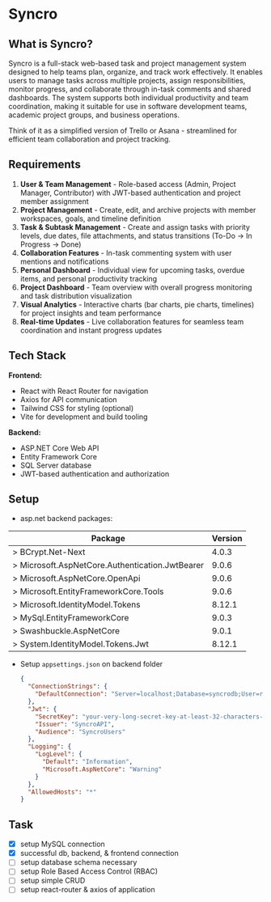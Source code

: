 # Syncro

## What is Syncro?

Syncro is a full-stack web-based task and project management system designed to help teams plan, organize, and track work effectively. It enables users to manage tasks across multiple projects, assign responsibilities, monitor progress, and collaborate through in-task comments and shared dashboards. The system supports both individual productivity and team coordination, making it suitable for use in software development teams, academic project groups, and business operations.

Think of it as a simplified version of Trello or Asana - streamlined for efficient team collaboration and project tracking.

## Requirements

1. **User & Team Management** - Role-based access (Admin, Project Manager, Contributor) with JWT-based authentication and project member assignment
2. **Project Management** - Create, edit, and archive projects with member workspaces, goals, and timeline definition
3. **Task & Subtask Management** - Create and assign tasks with priority levels, due dates, file attachments, and status transitions (To-Do → In Progress → Done)
4. **Collaboration Features** - In-task commenting system with user mentions and notifications
5. **Personal Dashboard** - Individual view for upcoming tasks, overdue items, and personal productivity tracking
6. **Project Dashboard** - Team overview with overall progress monitoring and task distribution visualization
7. **Visual Analytics** - Interactive charts (bar charts, pie charts, timelines) for project insights and team performance
8. **Real-time Updates** - Live collaboration features for seamless team coordination and instant progress updates

## Tech Stack

**Frontend:**

- React with React Router for navigation
- Axios for API communication
- Tailwind CSS for styling (optional)
- Vite for development and build tooling

**Backend:**

- ASP.NET Core Web API
- Entity Framework Core
- SQL Server database
- JWT-based authentication and authorization

## Setup

- asp.net backend packages:

| Package                                         | Version |
| ----------------------------------------------- | ------- |
| > BCrypt.Net-Next                               | 4.0.3   |
| > Microsoft.AspNetCore.Authentication.JwtBearer | 9.0.6   |
| > Microsoft.AspNetCore.OpenApi                  | 9.0.6   |
| > Microsoft.EntityFrameworkCore.Tools           | 9.0.6   |
| > Microsoft.IdentityModel.Tokens                | 8.12.1  |
| > MySql.EntityFrameworkCore                     | 9.0.3   |
| > Swashbuckle.AspNetCore                        | 9.0.1   |
| > System.IdentityModel.Tokens.Jwt               | 8.12.1  |

- Setup `appsettings.json` on backend folder

  ```json
  {
    "ConnectionStrings": {
      "DefaultConnection": "Server=localhost;Database=syncrodb;User=root;Password=your-password;Port=3306;"
    },
    "Jwt": {
      "SecretKey": "your-very-long-secret-key-at-least-32-characters-long",
      "Issuer": "SyncroAPI",
      "Audience": "SyncroUsers"
    },
    "Logging": {
      "LogLevel": {
        "Default": "Information",
        "Microsoft.AspNetCore": "Warning"
      }
    },
    "AllowedHosts": "*"
  }
  ```

## Task

- [x] setup MySQL connection
- [x] successful db, backend, & frontend connection
- [ ] setup database schema necessary
- [ ] setup Role Based Access Control (RBAC)
- [ ] setup simple CRUD
- [ ] setup react-router & axios of application
